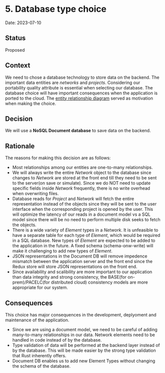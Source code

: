 # 5. Database type choice

Date: 2023-07-10

## Status

Proposed

## Context

We need to chose a database technology to store data on the backend. The important data entities are *networks* and *projects*.
Considering our portability quality attribute is essential when selecting our database. The database choice will have important consequences when the application is ported to the cloud.
The [entity relationship diagram](https://drive.google.com/file/d/1HpGS0lqEjjEjxwa3O38WLmJWvm6fb3PE/view?usp=sharing) served as motivation when making the choice.

## Decision

We will use a **NoSQL Document database** to save data on the backend.

## Rationale

The reasons for making this decision are as follows:

- Most relationships among our entities are one-to-many relationships.
- We will always write the entire *Network* object to the database since changes to *Network* are stored at the front end till they need to be sent to the server(on save or simulate). Since we do NOT need to update specific fields inside *Network* frequently, there is no write overhead when overwriting files.
- Database reads for *Project* and *Network* will fetch the entire representation instead of the objects since they will be sent to the user interface when the corresponding project is opened by the user. This will optimize the latency of our reads in a document model vs a SQL model since there will be no need to perform multiple disk seeks to fetch the objects.
- There is a wide variety of *Element* types in a *Network*. It is unfeasible to have a separate table for each type of *Element*, which would be required in a SQL database. New types of *Element* are expected to be added to the application in the future. A fixed schema (schema-onw-write) will make it challenging to add new types of *Element*.
- JSON representations in the Document DB will remove impedence mismatch between the application server and the front end since the Redux store will store JSON representations on the front end.
- Since availability and scalibility are more important to our application than data integrity and strong consistency, the BASE(for on-prem)/PACELC(for distributed cloud) consistency models are more appropriate for our system.

## Consequences

This choice has major consequences in the development, deplyoment and maintenance of the application.

- Since we are using a document model, we need to be careful of adding many-to-many relationships in our data. Network elements need to be handled in code instead of by the database.
- Type validation of data will be performed at the backend layer instead of by the database. This will be made easier by the strong type validation that Rust inherently offers.
- Document DB enables us to add new Element Types without changing the schema of the database.
